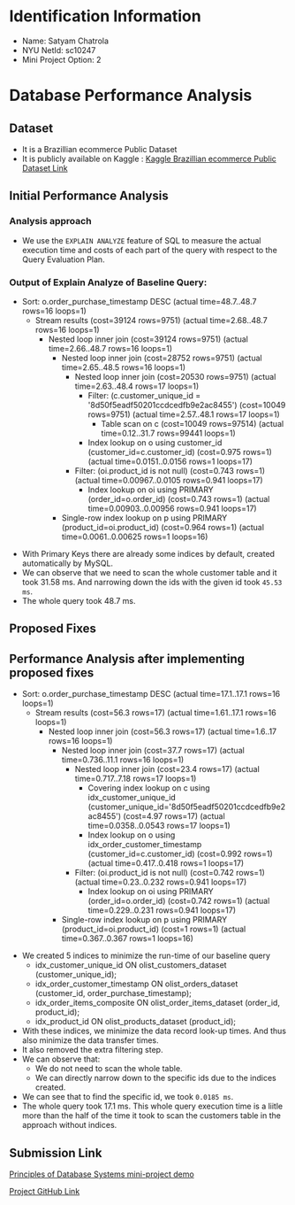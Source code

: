 # Identification Information
- Name: Satyam Chatrola
- NYU NetId: sc10247
- Mini Project Option: 2

# Database Performance Analysis

## Dataset
- It is a Brazillian ecommerce Public Dataset
- It is publicly available on Kaggle : [Kaggle Brazillian ecommerce Public Dataset Link](https://www.kaggle.com/datasets/olistbr/brazilian-ecommerce)

## Initial Performance Analysis

### Analysis approach
- We use the `EXPLAIN ANALYZE` feature of SQL to measure the actual execution time and costs of each part of the query with respect to the Query Evaluation Plan.


### Output of Explain Analyze of Baseline Query:
* Sort: o.order_purchase_timestamp DESC  (actual time=48.7..48.7 rows=16 loops=1) <br/>
    * Stream results  (cost=39124 rows=9751) (actual time=2.68..48.7 rows=16 loops=1) <br/>
        * Nested loop inner join  (cost=39124 rows=9751) (actual time=2.66..48.7 rows=16 loops=1) <br/>
            * Nested loop inner join  (cost=28752 rows=9751) (actual time=2.65..48.5 rows=16 loops=1) <br/>
                * Nested loop inner join  (cost=20530 rows=9751) (actual time=2.63..48.4 rows=17 loops=1) <br/>
                    * Filter: (c.customer_unique_id = '8d50f5eadf50201ccdcedfb9e2ac8455')  (cost=10049 rows=9751) (actual time=2.57..48.1 rows=17 loops=1) <br/>
                        * Table scan on c  (cost=10049 rows=97514) (actual time=0.12..31.7 rows=99441 loops=1) <br/>
                    * Index lookup on o using customer_id (customer_id=c.customer_id)  (cost=0.975 rows=1) (actual time=0.0151..0.0156 rows=1 loops=17) <br/>
                * Filter: (oi.product_id is not null)  (cost=0.743 rows=1) (actual time=0.00967..0.0105 rows=0.941 loops=17) <br/>
                    * Index lookup on oi using PRIMARY (order_id=o.order_id)  (cost=0.743 rows=1) (actual time=0.00903..0.00956 rows=0.941 loops=17) <br/>
            * Single-row index lookup on p using PRIMARY (product_id=oi.product_id)  (cost=0.964 rows=1) (actual time=0.0061..0.00625 rows=1 loops=16) <br/>

- With Primary Keys there are already some indices by default, created automatically by MySQL.
- We can observe that we need to scan the whole customer table and it took 31.58 ms. And narrowing down the ids with the given id took `45.53 ms`.
- The whole query took 48.7 ms.

## Proposed Fixes

## Performance Analysis after implementing proposed fixes

* Sort: o.order_purchase_timestamp DESC  (actual time=17.1..17.1 rows=16 loops=1)
    * Stream results  (cost=56.3 rows=17) (actual time=1.61..17.1 rows=16 loops=1)
        * Nested loop inner join  (cost=56.3 rows=17) (actual time=1.6..17 rows=16 loops=1)
            * Nested loop inner join  (cost=37.7 rows=17) (actual time=0.736..11.1 rows=16 loops=1)
                * Nested loop inner join  (cost=23.4 rows=17) (actual time=0.717..7.18 rows=17 loops=1)
                    * Covering index lookup on c using idx_customer_unique_id (customer_unique_id='8d50f5eadf50201ccdcedfb9e2ac8455')  (cost=4.97 rows=17) (actual time=0.0358..0.0543 rows=17 loops=1)
                    * Index lookup on o using idx_order_customer_timestamp (customer_id=c.customer_id)  (cost=0.992 rows=1) (actual time=0.417..0.418 rows=1 loops=17)
                * Filter: (oi.product_id is not null)  (cost=0.742 rows=1) (actual time=0.23..0.232 rows=0.941 loops=17)
                    * Index lookup on oi using PRIMARY (order_id=o.order_id)  (cost=0.742 rows=1) (actual time=0.229..0.231 rows=0.941 loops=17)
            * Single-row index lookup on p using PRIMARY (product_id=oi.product_id)  (cost=1 rows=1) (actual time=0.367..0.367 rows=1 loops=16)

- We created 5 indices to minimize the run-time of our baseline query
    - idx_customer_unique_id ON olist_customers_dataset (customer_unique_id);
    - idx_order_customer_timestamp ON olist_orders_dataset (customer_id, order_purchase_timestamp);
    - idx_order_items_composite ON olist_order_items_dataset (order_id, product_id);
    - idx_product_id ON olist_products_dataset (product_id);
- With these indices, we minimize the data record look-up times. And thus also minimize the data transfer times.
- It also removed the extra filtering step.
- We can observe that:
    - We do not need to scan the whole table.
    - We can directly narrow down to the specific ids due to the indices created.
- We can see that to find the specific id, we took `0.0185 ms`.
- The whole query took 17.1 ms. This whole query execution time is a liitle more than the half of the time it took to scan the customers table in the approach without indices.


## Submission Link
[Principles of Database Systems mini-project demo](https://drive.google.com/drive/folders/1ktuDNGAbvA9FAj15pzXn7wy0DmsZZXcg?usp=sharing)

[Project GitHub Link](https://github.com/Nightshade14/db_performance_analysis)